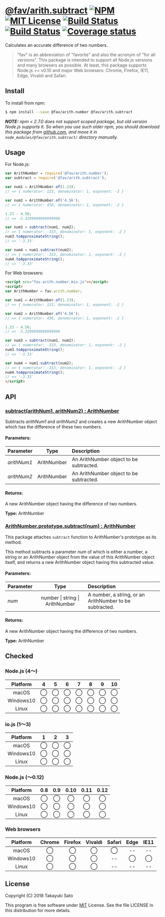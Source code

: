 # [@fav/arith.subtract][repo-url] [![NPM][npm-img]][npm-url] [![MIT License][mit-img]][mit-url] [![Build Status][travis-img]][travis-url] [![Build Status][appveyor-img]][appveyor-url] [![Coverage status][coverage-img]][coverage-url]

Calculates an accurate difference of two numbers.

> "fav" is an abbreviation of "favorite" and also the acronym of "for all versions".
> This package is intended to support all Node.js versions and many browsers as possible.
> At least, this package supports Node.js >= v0.10 and major Web browsers: Chrome, Firefox, IE11, Edge, Vivaldi and Safari.


## Install

To install from npm:

```sh
$ npm install --save @fav/arith.number @fav/arith.subtract
```

***NOTE:*** *npm < 2.7.0 does not support scoped package, but old version Node.js supports it. So when you use such older npm, you should download this package from [github.com][repo-url], and move it in `node_modules/@fav/arith.subtract/` directory manually.*


## Usage

For Node.js:

```js
var ArithNumber = require('@fav/arith.number');
var subtract = require('@fav/arith.subtract');

var num1 = ArithNumber.of(1.23);
// => { numerator: 123, denominator: 1, exponent: -2 }

var num2 = ArithNumber.of('4.56');
// => { numerator: 456, denominator: 1, exponent: -2 }

1.23 - 4.56;
// => -3.3299999999999996

var num3 = subtract(num1, num2);
// => { numerator: -333, denominator: 1, exponent: -2 }
num3.toApproximateString();
// => '-3.33'

var num4 = num1.subtract(num2);
// => { numerator: -333, denominator: 1, exponent: -2 }
num4.toApproximateString();
// => '-3.33'

```

For Web browsers:

```html
<script src="fav.arith.number.min.js"></script>
<script>
var ArithNumber = fav.arith.number;

var num1 = ArithNumber.of(1.23);
// => { numerator: 123, denominator: 1, exponent: -2 }

var num2 = ArithNumber.of('4.56');
// => { numerator: 456, denominator: 1, exponent: -2 }

1.23 - 4.56;
// => -3.3299999999999996

var num3 = subtract(num1, num2);
// => { numerator: -333, denominator: 1, exponent: -2 }
num3.toApproximateString();
// => '-3.33'

var num4 = num1.subtract(num2);
// => { numerator: -333, denominator: 1, exponent: -2 }
num4.toApproximateString();
// => '-3.33'
</script>
```


## API

### <u>subtract(arithNum1, arithNum2) : ArithNumber</u>

Subtracts *arithNum1* and *arithNum2* and creates a new ArithNumber object which has the difference of these two numbers.

#### Parameters:

| Parameter    |  Type       | Description                             |
|:-------------|:-----------:|:----------------------------------------|
| *arithNum1*  | ArithNumber | An ArithNumber object to be subtracted. |
| *arithNum2*  | ArithNumber | An ArithNumber object to be subtracted. |

#### Returns:

A new ArithNumber object having the difference of two numbers.

**Type:** ArithNumber


### <u>ArithNumber.prototype.subtract(num) : ArithNumber</u>

This package attaches `subtract` function to ArithNumber's prototype as its method.

This method subtracts a parameter *num* of which is either a number, a string or an ArithNumber object from the value of this ArithNumber object itself, and returns a new ArithNumber object having this subtracted value.

#### Parameters:

| Parameter   |  Type           | Description                               |
|:------------|:---------------:|:------------------------------------------|
| *num*       | number &#124; string &#124; ArithNumber | A number, a string, or an ArithNumber to be subtracted. |

#### Returns:

A new ArithNumber object having the difference of two numbers.

**Type:** ArithNumber


## Checked

### Node.js (4〜)

| Platform  |   4    |   5    |   6    |   7    |   8    |   9    |   10   |
|:---------:|:------:|:------:|:------:|:------:|:------:|:------:|:------:|
| macOS     |&#x25ef;|&#x25ef;|&#x25ef;|&#x25ef;|&#x25ef;|&#x25ef;|&#x25ef;|
| Windows10 |&#x25ef;|&#x25ef;|&#x25ef;|&#x25ef;|&#x25ef;|&#x25ef;|&#x25ef;|
| Linux     |&#x25ef;|&#x25ef;|&#x25ef;|&#x25ef;|&#x25ef;|&#x25ef;|&#x25ef;|

### io.js (1〜3)

| Platform  |   1    |   2    |   3    |
|:---------:|:------:|:------:|:------:|
| macOS     |&#x25ef;|&#x25ef;|&#x25ef;|
| Windows10 |&#x25ef;|&#x25ef;|&#x25ef;|
| Linux     |&#x25ef;|&#x25ef;|&#x25ef;|

### Node.js (〜0.12)

| Platform  |  0.8   |  0.9   |  0.10  |  0.11  |  0.12  |
|:---------:|:------:|:------:|:------:|:------:|:------:|
| macOS     |&#x25ef;|&#x25ef;|&#x25ef;|&#x25ef;|&#x25ef;|
| Windows10 |&#x25ef;|&#x25ef;|&#x25ef;|&#x25ef;|&#x25ef;|
| Linux     |&#x25ef;|&#x25ef;|&#x25ef;|&#x25ef;|&#x25ef;|

### Web browsers

| Platform  | Chrome | Firefox | Vivaldi | Safari |  Edge  | IE11   |
|:---------:|:------:|:-------:|:-------:|:------:|:------:|:------:|
| macOS     |&#x25ef;|&#x25ef; |&#x25ef; |&#x25ef;|   --   |   --   |
| Windows10 |&#x25ef;|&#x25ef; |&#x25ef; |   --   |&#x25ef;|&#x25ef;|
| Linux     |&#x25ef;|&#x25ef; |&#x25ef; |   --   |   --   |   --   |


## License

Copyright (C) 2018 Takayuki Sato

This program is free software under [MIT][mit-url] License.
See the file LICENSE in this distribution for more details.

[repo-url]: https://github.com/sttk/fav-arith.subtract/
[npm-img]: https://img.shields.io/badge/npm-v0.1.1-blue.svg
[npm-url]: https://www.npmjs.com/package/@fav/arith.subtract
[mit-img]: https://img.shields.io/badge/license-MIT-green.svg
[mit-url]: https://opensource.org/licenses/MIT
[travis-img]: https://travis-ci.org/sttk/fav-arith.subtract.svg?branch=master
[travis-url]: https://travis-ci.org/sttk/fav-arith.subtract
[appveyor-img]: https://ci.appveyor.com/api/projects/status/github/sttk/fav-arith.subtract?branch=master&svg=true
[appveyor-url]: https://ci.appveyor.com/project/sttk/fav-arith-subtract
[coverage-img]: https://coveralls.io/repos/github/sttk/fav-arith.subtract/badge.svg?branch=master
[coverage-url]: https://coveralls.io/github/sttk/fav-arith.subtract?branch=master


